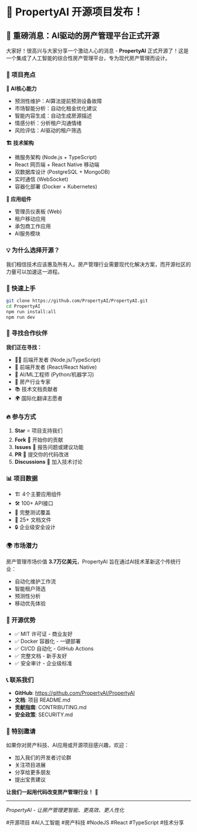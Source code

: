 # 🏡 PropertyAI 开源项目发布！

## 🚀 重磅消息：AI驱动的房产管理平台正式开源

大家好！很高兴与大家分享一个激动人心的消息 - **PropertyAI** 正式开源了！这是一个集成了人工智能的综合性房产管理平台，专为现代房产管理而设计。

### 🌟 项目亮点

**🤖 AI核心能力**
- 预测性维护：AI算法提前预测设备故障
- 市场智能分析：自动化租金优化建议  
- 智能内容生成：自动生成房源描述
- 情感分析：分析租户沟通情绪
- 风险评估：AI驱动的租户筛选

**🏗️ 技术架构**
- 微服务架构 (Node.js + TypeScript)
- React 网页端 + React Native 移动端
- 双数据库设计 (PostgreSQL + MongoDB)
- 实时通信 (WebSocket)
- 容器化部署 (Docker + Kubernetes)

**📱 应用组件**
- 管理员仪表板 (Web)
- 租户移动应用
- 承包商工作应用
- AI服务模块

### 💡 为什么选择开源？

我们相信技术应该惠及所有人。房产管理行业需要现代化解决方案，而开源社区的力量可以加速这一进程。

### 🚀 快速上手

```bash
git clone https://github.com/PropertyAI/PropertyAI.git
cd PropertyAI
npm run install:all
npm run dev
```

### 🤝 寻找合作伙伴

**我们正在寻找：**
- 🧑‍💻 后端开发者 (Node.js/TypeScript)
- 🎨 前端开发者 (React/React Native)  
- 🤖 AI/ML工程师 (Python/机器学习)
- 🏡 房产行业专家
- 📚 技术文档贡献者
- 🌍 国际化翻译志愿者

### 🔥 参与方式

1. **Star** ⭐ 项目支持我们
2. **Fork** 🍴 开始你的贡献
3. **Issues** 🐛 报告问题或建议功能
4. **PR** 🔄 提交你的代码改进
5. **Discussions** 💬 加入技术讨论

### 📊 项目数据

- 🏗️ 4个主要应用组件
- 🛠️ 100+ API接口
- 🧪 完整测试覆盖
- 📖 25+ 文档文件
- 🔒 企业级安全设计

### 🌍 市场潜力

房产管理市场价值 **3.7万亿美元**，PropertyAI 旨在通过AI技术革新这个传统行业：
- 自动化维护工作流
- 智能租户筛选
- 预测性分析
- 移动优先体验

### 🎯 开源优势

- ✅ MIT 许可证 - 商业友好
- ✅ Docker 容器化 - 一键部署
- ✅ CI/CD 自动化 - GitHub Actions
- ✅ 完整文档 - 新手友好
- ✅ 安全审计 - 企业级标准

### 📞 联系我们

- **GitHub**: https://github.com/PropertyAI/PropertyAI
- **文档**: 项目 README.md
- **贡献指南**: CONTRIBUTING.md
- **安全政策**: SECURITY.md

### 🎉 特别邀请

如果你对房产科技、AI应用或开源项目感兴趣，欢迎：
- 加入我们的开发者讨论群
- 关注项目进展
- 分享给更多朋友
- 提出宝贵建议

**让我们一起用代码改变房产管理行业！** 🚀

---

*PropertyAI - 让房产管理更智能、更高效、更人性化*

#开源项目 #AI人工智能 #房产科技 #NodeJS #React #TypeScript #技术分享